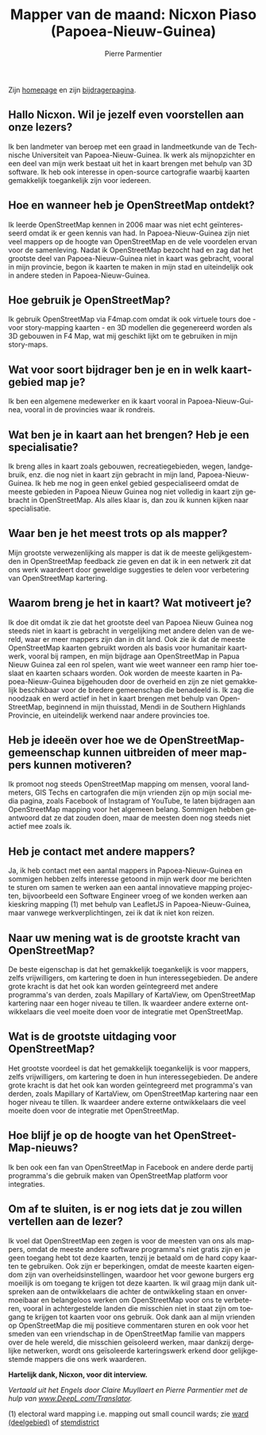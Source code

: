 ﻿---
title: "Mapper van de maand: Nicxon Piaso (Papoea-Nieuw-Guinea)"
featured:
layout: post
category: motm
author: Pierre Parmentier
lang: nl
---

Zijn [homepage](https://www.openstreetmap.org/user/Nicxon%20Piaso) en zijn [bijdragerpagina](https://hdyc.neis-one.org/?Nicxon%20Piaso).

## Hallo Nicxon. Wil je jezelf even voorstellen aan onze lezers?
Ik ben landmeter van beroep met een graad in landmeetkunde van de Technische Universiteit van Papoea-Nieuw-Guinea. Ik werk als mijnopzichter en een deel van mijn werk bestaat uit het in kaart brengen met behulp van 3D software. Ik heb ook interesse in open-source cartografie waarbij kaarten gemakkelijk toegankelijk zijn voor iedereen.

## Hoe en wanneer heb je OpenStreetMap ontdekt?
Ik leerde OpenStreetMap kennen in 2006 maar was niet echt geïnteresseerd omdat ik er geen kennis van had. In Papoea-Nieuw-Guinea zijn niet veel mappers op de hoogte van OpenStreetMap en de vele voordelen ervan voor de samenleving. Nadat ik OpenStreetMap bezocht had en zag dat het grootste deel van Papoea-Nieuw-Guinea niet in kaart was gebracht, vooral in mijn provincie, begon ik kaarten te maken in mijn stad en uiteindelijk ook in andere steden in Papoea-Nieuw-Guinea.

## Hoe gebruik je OpenStreetMap?
Ik gebruik OpenStreetMap via F4map.com omdat ik ook virtuele tours doe - voor story-mapping kaarten - en 3D modellen die gegenereerd worden als 3D gebouwen in F4 Map, wat mij geschikt lijkt om te gebruiken in mijn story-maps.

## Wat voor soort bijdrager ben je en in welk kaartgebied map je?
Ik ben een algemene medewerker en ik kaart vooral in Papoea-Nieuw-Guinea, vooral in de provincies waar ik rondreis.

## Wat ben je in kaart aan het brengen? Heb je een specialisatie?
Ik breng alles in kaart zoals gebouwen, recreatiegebieden, wegen, landgebruik, enz. die nog niet in kaart zijn gebracht in mijn land, Papoea-Nieuw-Guinea. Ik heb me nog in geen enkel gebied gespecialiseerd omdat de meeste gebieden in Papoea Nieuw Guinea nog niet volledig in kaart zijn gebracht in OpenStreetMap. Als alles klaar is, dan zou ik kunnen kijken naar specialisatie.

## Waar ben je het meest trots op als mapper?
Mijn grootste verwezenlijking als mapper is dat ik de meeste gelijkgestemden in OpenStreetMap feedback zie geven en dat ik in een netwerk zit dat ons werk waardeert door geweldige suggesties te delen voor verbetering van OpenStreetMap kartering.

## Waarom breng je het in kaart? Wat motiveert je?
Ik doe dit omdat ik zie dat het grootste deel van Papoea Nieuw Guinea nog steeds niet in kaart is gebracht in vergelijking met andere delen van de wereld, waar er meer mappers zijn dan in dit land. Ook zie ik dat de meeste OpenStreetMap kaarten gebruikt worden als basis voor humanitair kaartwerk, vooral bij rampen, en mijn bijdrage aan OpenStreetMap in Papua Nieuw Guinea zal een rol spelen, want wie weet wanneer een ramp hier toeslaat en kaarten schaars worden.
Ook worden de meeste kaarten in Papoea-Nieuw-Guinea bijgehouden door de overheid en zijn ze niet gemakkelijk beschikbaar voor de bredere gemeenschap die benadeeld is. Ik zag die noodzaak en werd actief in het in kaart brengen met behulp van OpenStreetMap, beginnend in mijn thuisstad, Mendi in de Southern Highlands Provincie, en uiteindelijk werkend naar andere provincies toe.

## Heb je ideeën over hoe we de OpenStreetMap-gemeenschap kunnen uitbreiden of meer mappers kunnen motiveren?
Ik promoot nog steeds OpenStreetMap mapping om mensen, vooral landmeters, GIS Techs en cartografen die mijn vrienden zijn op mijn social media pagina, zoals Facebook of Instagram of YouTube, te laten bijdragen aan OpenStreetMap mapping voor het algemeen belang. Sommigen hebben geantwoord dat ze dat zouden doen, maar de meesten doen nog steeds niet actief mee zoals ik.

## Heb je contact met andere mappers?
Ja, ik heb contact met een aantal mappers in Papoea-Nieuw-Guinea en sommigen hebben zelfs interesse getoond in mijn werk door me berichten te sturen om samen te werken aan een aantal innovatieve mapping projecten, bijvoorbeeld een Software Engineer vroeg of we konden werken aan kieskring mapping (1) met behulp van LeafletJS in Papoea-Nieuw-Guinea, maar vanwege werkverplichtingen, zei ik dat ik niet kon reizen.

## Naar uw mening wat is de grootste kracht van OpenStreetMap?
De beste eigenschap is dat het gemakkelijk toegankelijk is voor mappers, zelfs vrijwilligers, om kartering te doen in hun interessegebieden. De andere grote kracht is dat het ook kan worden geïntegreerd met andere programma's van derden, zoals Mapillary of KartaView, om OpenStreetMap kartering naar een hoger niveau te tillen. Ik waardeer andere externe ontwikkelaars die veel moeite doen voor de integratie met OpenStreetMap.

## Wat is de grootste uitdaging voor OpenStreetMap?
Het grootste voordeel is dat het gemakkelijk toegankelijk is voor mappers, zelfs vrijwilligers, om kartering te doen in hun interessegebieden. De andere grote kracht is dat het ook kan worden geïntegreerd met programma's van derden, zoals Mapillary of KartaView, om OpenStreetMap kartering naar een hoger niveau te tillen. Ik waardeer andere externe ontwikkelaars die veel moeite doen voor de integratie met OpenStreetMap.

## Hoe blijf je op de hoogte van het OpenStreetMap-nieuws?
Ik ben ook een fan van OpenStreetMap in Facebook en andere derde partij programma's die gebruik maken van OpenStreetMap platform voor integraties.

## Om af te sluiten, is er nog iets dat je zou willen vertellen aan de lezer?
Ik voel dat OpenStreetMap een zegen is voor de meesten van ons als mappers, omdat de meeste andere software programma's niet gratis zijn en je geen toegang hebt tot deze kaarten, tenzij je betaald om de hard copy kaarten te gebruiken. Ook zijn er beperkingen, omdat de meeste kaarten eigendom zijn van overheidsinstellingen, waardoor het voor gewone burgers erg moeilijk is om toegang te krijgen tot deze kaarten.
Ik wil graag mijn dank uitspreken aan de ontwikkelaars die achter de ontwikkeling staan en onvermoeibaar en belangeloos werken om OpenStreetMap voor ons te verbeteren, vooral in achtergestelde landen die misschien niet in staat zijn om toegang te krijgen tot kaarten voor ons gebruik.
Ook dank aan al mijn vrienden op OpenStreetMap die mij positieve commentaren sturen en ook voor het smeden van een vriendschap in de OpenStreetMap familie van mappers over de hele wereld, die misschien geïsoleerd werken, maar dankzij dergelijke netwerken, wordt ons geïsoleerde karteringswerk erkend door gelijkgestemde mappers die ons werk waarderen.

**Hartelijk dank, Nicxon, voor dit interview.**

*Vertaald uit het Engels door Claire Muyllaert en Pierre Parmentier met de hulp van www.DeepL.com/Translator.*

(1) electoral ward mapping i.e. mapping out small council wards; zie [ward (deelgebied)](https://nl.wikipedia.org/wiki/Ward_(deelgebied)) of [stemdistrict](https://nl.wikipedia.org/wiki/Stemdistrict)
